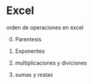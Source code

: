 # Excel

orden de operaciones en excel

0. Parentesis 


1. Exponentes


2. multiplicaciones y diviciones


3. sumas y restas













